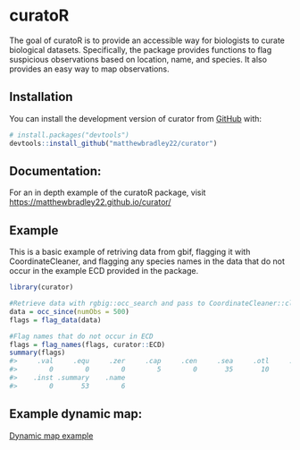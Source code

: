 
<!-- README.md is generated from README.Rmd. Please edit that file -->

# curatoR

<!-- badges: start -->
<!-- badges: end -->

The goal of curatoR is to provide an accessible way for biologists to
curate biological datasets. Specifically, the package provides functions
to flag suspicious observations based on location, name, and species. It
also provides an easy way to map observations.

## Installation

You can install the development version of curator from
[GitHub](https://github.com/) with:

``` r
# install.packages("devtools")
devtools::install_github("matthewbradley22/curator")
```

## Documentation:

For an in depth example of the curatoR package, visit
<https://matthewbradley22.github.io/curator/>

## Example

This is a basic example of retriving data from gbif, flagging it with
CoordinateCleaner, and flagging any species names in the data that do
not occur in the example ECD provided in the package.

``` r
library(curator)

#Retrieve data with rgbig::occ_search and pass to CoordinateCleaner::clean_coordinates
data = occ_since(numObs = 500)
flags = flag_data(data)
```

``` r
#Flag names that do not occur in ECD
flags = flag_names(flags, curator::ECD)
summary(flags)
#>     .val     .equ     .zer     .cap     .cen     .sea     .otl     .gbf 
#>        0        0        0        5        0       35       10        0 
#>    .inst .summary    .name 
#>        0       53        6
```

## Example dynamic map:

<a href="https://matthewbradley22.github.io/curator/curatorExample.html"
target="_blank">Dynamic map example</a>
